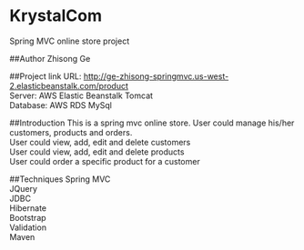 # KrystalCom
Spring MVC online store project

##Author
Zhisong Ge<br>

##Project link
URL: http://ge-zhisong-springmvc.us-west-2.elasticbeanstalk.com/product<br>
Server: AWS Elastic Beanstalk Tomcat<br>
Database: AWS RDS MySql<br>

##Introduction
This is a spring mvc online store. User could manage his/her customers, products and orders.<br>
User could view, add, edit and delete customers<br>
User could view, add, edit and delete products<br>
User could order a specific product for a customer<br>

##Techniques
Spring MVC<br>
JQuery<br>
JDBC<br>
Hibernate<br>
Bootstrap<br>
Validation<br>
Maven<br>



